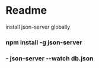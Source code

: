 # Readme

install json-server globally 

### npm install -g json-server

### - json-server --watch db.json
